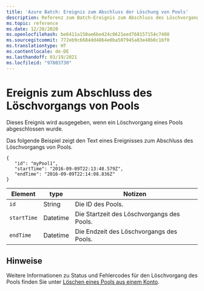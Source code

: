 ```yaml
---
title: 'Azure Batch: Ereignis zum Abschluss der Löschung von Pools'
description: Referenz zum Batch-Ereignis zum Abschluss des Löschvorgangs von Pools. Dieses Ereignis wird ausgegeben, wenn ein Löschvorgang eines Pools abgeschlossen wurde.
ms.topic: reference
ms.date: 12/28/2020
ms.openlocfilehash: be6411a150ae6be424c0621eed768157154c7408
ms.sourcegitcommit: 772eb9c6684dd4864e0ba507945a83e48b8c16f0
ms.translationtype: HT
ms.contentlocale: de-DE
ms.lasthandoff: 03/19/2021
ms.locfileid: "97803730"
---
```

# <a name="pool-delete-complete-event"></a>Ereignis zum Abschluss des Löschvorgangs von Pools

 Dieses Ereignis wird ausgegeben, wenn ein Löschvorgang eines Pools abgeschlossen wurde.

 Das folgende Beispiel zeigt den Text eines Ereignisses zum Abschluss des Löschvorgangs von Pools.

```
{
   "id": "myPool1",
   "startTime": "2016-09-09T22:13:48.579Z",
   "endTime": "2016-09-09T22:14:08.836Z"
}
```

|Element|type|Notizen|
|-------------|----------|-----------|
|`id`|String|Die ID des Pools.|
|`startTime`|Datetime|Die Startzeit des Löschvorgangs des Pools.|
|`endTime`|Datetime|Die Endzeit des Löschvorgangs des Pools.|

## <a name="remarks"></a>Hinweise

Weitere Informationen zu Status und Fehlercodes für den Löschvorgang des Pools finden Sie unter [Löschen eines Pools aus einem Konto](/rest/api/batchservice/delete-a-pool-from-an-account).
